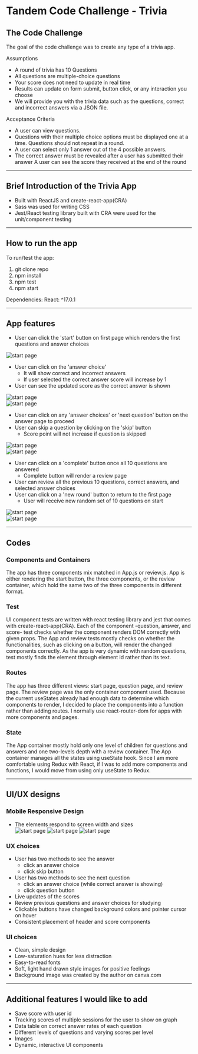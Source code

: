 # Tandem Code Challenge - Trivia

## The Code Challenge
The goal of the code challenge was to create any type of a trivia app.

Assumptions
* A round of trivia has 10 Questions
* All questions are multiple-choice questions
* Your score does not need to update in real time
* Results can update on form submit, button click, or any interaction you choose
* We will provide you with the trivia data such as the questions, correct and incorrect answers via a JSON file.

Acceptance Criteria
* A user can view questions.
* Questions with their multiple choice options must be displayed one at a time. Questions should not repeat in a round.
* A user can select only 1 answer out of the 4 possible answers.
* The correct answer must be revealed after a user has submitted their answer A user can see the score they received at the end of the round
- - - -
## Brief Introduction of the Trivia App
* Built with ReactJS and create-react-app(CRA)
* Sass was used for writing CSS
* Jest/React testing library built with CRA were used for the unit/component testing
- - - -
## How to run the app 
To run/test the app:
1. git clone repo
2. npm install
3. npm test 
4. npm start  

Dependencies:  React: ^17.0.1
- - - -
## App features
* User can click the 'start' button on first page which renders the first questions and answer choices  

![start page](src/pictures/tt_start.png "Tandem Trivia")
* User can  click on the 'answer choice' 
    * It will show correct and incorrect answers
    * If user selected the correct answer score will increase by 1
* User can see the updated score as the correct answer is shown  

![start page](src/pictures/tt_highlight.png "Tandem Trivia")    
![start page](src/pictures/tt_showAnswer.png "Tandem Trivia")

* User can click on any 'answer choices' or 'next question' button on the answer page to proceed
* User can skip a question by clicking on the 'skip' button
    * Score point will not increase if question is skipped <br/>

![start page](src/pictures/tt_skip.png "Tandem Trivia")  
![start page](src/pictures/tt_skip_noscore.png "Tandem Trivia")  

* User can click on a 'complete' button once all 10 questions are answered
    * Complete button will render a review page
* User can review all the previous 10 questions, correct answers, and selected answer choices
* User can click on a 'new round' button to return to the first page
    * User will receive new random set of 10 questions on start <br/>

![start page](src/pictures/tt_review1.png "Tandem Trivia")  
![start page](src/pictures/tt_review2.png "Tandem Trivia")
- - - -
## Codes
### Components and Containers   
The app has three components mix matched in App.js or review.js. App is either rendering the start button, the three components, or the review container, which hold the same two of the three components in different format. 
### Test
UI component tests are written with react testing library and jest that comes with create-react-app(CRA). Each of the component -question, answer, and score- test checks whether the component renders DOM correctly with given props. The App and review tests mostly checks on whether the functionalities, such as clicking on a button, will render the changed components correctly. As the app is very dynamic with random questions, test mostly finds the element through element id rather than its text.
### Routes    
The app has three different views: start page, question page, and review page. The review page was the only container component used. Because the current useStates already had enough data to determine which components to render, I decided to place the components into a function rather than adding routes. I normally use react-router-dom for apps with more components and pages.
### State  
The App container mostly hold only one level of children for questions and answers and one two-levels depth with a review container. The App container manages all the states using useState hook. Since I am more comfortable using Redux with React, if I was to add more components and functions, I would move from using only useState to Redux.


- - - -
## UI/UX designs
### Mobile Responsive Design
* The elements respond to screen width and sizes   
![start page](src/pictures/tt_mobile_start.png "Tandem Trivia")
![start page](src/pictures/tt_mobile_qna.png "Tandem Trivia")
![start page](src/pictures/tt_mobile_review.png "Tandem Trivia")
### UX choices 
* User has two methods to see the answer
    * click an answer choice
    * click skip button 
* User has two methods to see the next question
    * click an answer choice (while correct answer is showing)
    * click question button 
* Live updates of the scores
* Review previous questions and answer choices for studying
* Clickable buttons have changed background colors and pointer cursor on hover 
* Consistent placement of header and score components 
### UI choices 
* Clean, simple design
* Low-saturation hues for less distraction 
* Easy-to-read fonts
* Soft, light hand drawn style images for positive feelings
* Background image was created by the author on canva.com

- - - -
## Additional features I would like to add
* Save score with user id
* Tracking scores of multiple sessions for the user to show on graph
* Data table on correct answer rates of each question
* Different levels of questions and varying scores per level
* Images
* Dynamic, interactive UI components 